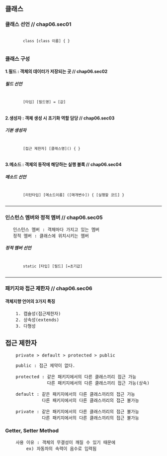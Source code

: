 ## 클래스

### 클래스 선언  // chap06.sec01

<pre>
      <code>
        class [class 이름] { }
      </code>
</pre>


### 클래스 구성  

#### 1.필드 : 객체의 데이터가 저장되는 곳   // chap06.sec02

##### 필드 선언
<pre>
    <code>
        [타입] [필드명] = [값]
    </code>
</pre>


#### 2.생성자 : 객체 생성 시 초기화 역할 담당   // chap06.sec03

##### 기본 생성자
<pre>
    <code>
        [접근 제한자] [클래스명]() { }
    </code>
</pre>


#### 3.메소드 : 객체의 동작에 해당하는 실행 블록   // chap06.sec04

##### 메소드 선언
<pre>
    <code>
        [리턴타입] [메소드이름] ([매개변수]) { [실행할 코드] }
    </code>
</pre>

<hr>

### 인스턴스 멤버와 정적 멤버  // chap06.sec05
<pre>
   인스턴스 멤버 : 객체마다 가지고 있는 멤버
   정적 멤버 : 클래스에 위치시키는 멤버
</pre>

##### 정적 멤버 선언
<pre>
    <code>
        static [타입] [필드] [=초기값]
    </code>
</pre>

<hr>

### 패키지와 접근 제한자 // chap06.sec06

#### 객체지향 언어의 3가지 특징
<pre>
    1. 캡슐성(접근제한자)
    2. 상속성(extends)
    3. 다형성
</pre>

## 접근 제한자

<pre>
    private > default > protected > public
</pre>

<pre>
    public : 접근 제약이 없다.

    protected : 같은 패키지에서의 다른 클래스끼리 접근 가능
                다른 패키지에서의 다른 클래스끼리 접근 가능(상속)

    default : 같은 패키지에서의 다른 클래스끼리의 접근 가능
              다른 패키지에서의 다른 클래스끼리의 접근 불가능
    
    private : 같은 패키지에서의 다른 클래스끼리의 접근 불가능
              다른 패키지에서의 다른 클래스끼리의 접근 불가능
</pre>

### Getter, Setter Method
<pre>
    사용 이유 : 객체의 무결성이 깨질 수 있기 때문에
        ex) 자동차의 속력이 음수로 입력됨
</pre>

